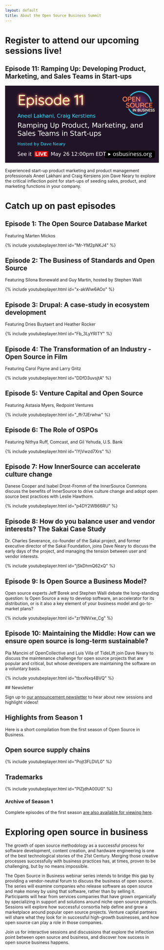 ```yaml
---
layout: default
title: About the Open Source Business Summit
---
```


<div class="grid">

<div class="col-8_md-12" markdown=1>

# Register to attend our upcoming sessions live! 

## Episode 11: Ramping Up: Developing Product, Marketing, and Sales Teams in Start-ups

<a href="https://www.crowdcast.io/e/ramping-up">
<img src="/assets/images/season2/ramping-up-product-teams-tile.png" alt="Ramping up product and sales teams May 26th, 12pm EDT"></a>

Experienced start-up product marketing and product management professionals Aneel Lakhani and Craig Kersiens
join Dave Neary to explore the critical inflection point for start-ups of seeding sales, product, and marketing
functions in your company.


# Catch up on past episodes

## Episode 1: The Open Source Database Market

Featuring Marten Mickos

{% include youtubeplayer.html id="Mr-YM2pNKJ4" %}

## Episode 2: The Business of Standards and Open Source

Featuring Silona Bonewald and Guy Martin, hosted by Stephen Walli

{% include youtubeplayer.html id="x-akWlw6AOo" %}

## Episode 3: Drupal: A case-study in ecosystem development

Featuring Dries Buytaert and Heather Rocker

{% include youtubeplayer.html id="Fb_3LyYRITY" %}

## Episode 4: The Transformation of an Industry - Open Source in Film

Featuring Carol Payne and Larry Gritz

{% include youtubeplayer.html id="DDfD3uvsjtA" %}

## Episode 5: Venture Capital and Open Source

Featuring Astasia Myers, Redpoint Ventures

{% include youtubeplayer.html id="_ffr7JErwhw" %}

## Episode 6: The Role of OSPOs

Featuring Nithya Ruff, Comcast, and Gil Yehuda, U.S. Bank

{% include youtubeplayer.html id="lYjVwzd7Xrs" %}

## Episode 7: How InnerSource can accelerate culture change

Danese Cooper and Isabel Drost-Fromm of the InnerSource Commons discuss the benefits of
InnerSource to drive culture change and adopt open source best practices with Leslie Hawthorn.

{% include youtubeplayer.html id="p4DY2WB66RU" %}

## Episode 8: How do you balance user and vendor interests? The Sakai Case Study

Dr. Charles Severance, co-founder of the Sakai project, and former executive director of the
Sakai Foundation, joins Dave Neary to discuss the early days of the project, and managing the
tension between user and vendor interests.

{% include youtubeplayer.html id="jSkDhmQ62xQ" %}

## Episode 9: Is Open Source a Business Model?

Open source experts Jeff Borek and Stephen Walli debate the long-standing question: Is 
Open Source a way to develop software, an accelerator for its distribution, or is it also
a key element of your business model and go-to-market plans?

{% include youtubeplayer.html id="zr1NNVxe_Cg" %}

## Episode 10: Maintaining the Middle: How can we ensure open source is long-term sustainable?

Pia Mancini of OpenCollective and Luis Villa of TideLift join Dave Neary to discuss the 
maintenance challenge for open source projects that are popular and critical, but whose
developers are maintaining the software on a voluntary basis.

{% include youtubeplayer.html id="tbxxNxq4BVQ" %}

</div>


<div class="col-4_md-12" markdown=1>
## Newsletter

Sign up to [our announcement newsletter](https://lists.osbusiness.org/admin/lists/announce.osbusiness.org/) to hear about new sessions and highlight videos!

## Highlights from Season 1

Here is a short compilation from the first season of Open Source in Business.

## Open source supply chains
{% include youtubeplayer.html id="Pojt3FLDVL0" %}

## Trademarks
{% include youtubeplayer.html id="PlZjdhA00U0" %}


### Archive of Season 1

Complete episodes of the first season [are also available for viewing here](/season1.html).


</div>

</div>

<!--- TODO: Add YouTube links and figure out the best way to format this as a list --->

# Exploring open source in business

The growth of open source methodology as a successful process for software development, content creation, and hardware engineering is one of the best technological stories of the 21st Century. Merging those creative processes successfully with business practices has, at times, proven to be challenging, but by no means impossible.

The Open Source in Business webinar series intends to bridge this gap by providing a vendor-neutral forum to discuss the business of open source. The series will examine companies who release software as open source and make money by using that software, rather than by selling it. Participants will hear from services companies that have grown organically by specializing in support and solutions around niche open source projects. Sessions will explore how successful consortia help define and grow a marketplace around popular open source projects. Venture capital partners will share what they look for in successful high-growth businesses, and how open source can play a role in those companies.

Join us for interactive sessions and discussions that explore the inflection point between open source and business, and discover how success in open source business happens.

